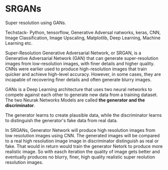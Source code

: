 # SRGANs
Super resolution using GANs.

Techstack- Python, tensorflow, Generative Adversal natworks, keras, CNN, Image Classification, Image Upscaling, Matplotlib, Deep Learning, Machine Learning etc.

Super-Resolution Generative Adversarial Network, or SRGAN, is a Generative Adversarial Network (GAN) that can generate super-resolution images from low-resolution images, with finer details and higher quality. CNNs were earlier used to produce high-resolution images that train quicker and achieve high-level accuracy. However, in some cases, they are incapable of recovering finer details and often generate blurry images. 

GANs is a Deep Learning architecture that uses two neural networks to compete against each other to generate new data from a training dataset. The two Neurak Networks Models are called **the generator and the discriminator**.

The generator learns to create plausible data, while the discriminator learns to distinguish the generator's fake data from real data. 

In SRGANs, Generator Network will produce high resolution images from low resolution images using CNN. The generated images will be compared to a real high resolution image image in discriminator distinguish as real or fake. That would in return would train the generator Netork to produce more realistic image. So with easch iteration the quality of image gets better and eventually produces no blurry, finer, high quality realistic super reolution resolution images.

